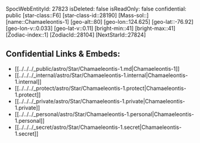 ﻿---
location: [-76.92,-124.625,80]
type: Star
tags:
- astro/Star

---
SpocWebEntityId: 27823
isDeleted: false
isReadOnly: false
confidential: public
[star-class::F6]
[star-class-id::28190]
[Mass-sol::]
[name::Chamaeleontis-1]
[geo-alt::80]
[geo-lon::124.625]
[geo-lat::-76.92]
[geo-lon-v::0.033]
[geo-lat-v::0.11]
[bright-min::41]
[bright-max::41]
[Zodiac-index::1]
[ZodiacId::28104]
[NextStarId::27824]



## Confidential Links & Embeds: 
- [[../../../_public/astro/Star/Chamaeleontis-1.md|Chamaeleontis-1]] 
- [[../../../_internal/astro/Star/Chamaeleontis-1.internal|Chamaeleontis-1.internal]] 
- [[../../../_protect/astro/Star/Chamaeleontis-1.protect|Chamaeleontis-1.protect]] 
- [[../../../_private/astro/Star/Chamaeleontis-1.private|Chamaeleontis-1.private]] 
- [[../../../_personal/astro/Star/Chamaeleontis-1.personal|Chamaeleontis-1.personal]] 
- [[../../../_secret/astro/Star/Chamaeleontis-1.secret|Chamaeleontis-1.secret]]

